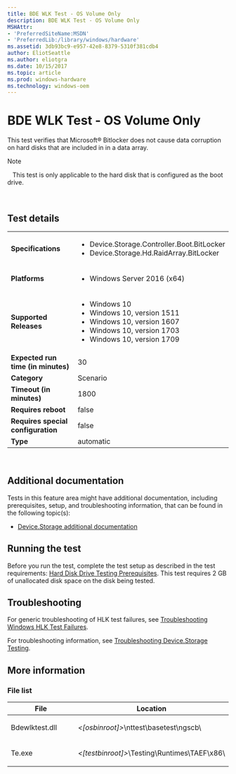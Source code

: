 ```yaml
---
title: BDE WLK Test - OS Volume Only
description: BDE WLK Test - OS Volume Only
MSHAttr:
- 'PreferredSiteName:MSDN'
- 'PreferredLib:/library/windows/hardware'
ms.assetid: 3db93bc9-e957-42e8-8379-5310f381cdb4
author: EliotSeattle
ms.author: eliotgra
ms.date: 10/15/2017
ms.topic: article
ms.prod: windows-hardware
ms.technology: windows-oem
---
```


# <span id="p_hlk_test.759feb6c-fba7-4060-a241-9f6a81058bfd"></span>BDE WLK Test - OS Volume Only


This test verifies that Microsoft® Bitlocker does not cause data corruption on hard disks that are included in in a data array.

>[!NOTE]
>  
This test is only applicable to the hard disk that is configured as the boot drive.

 

## Test details
|||
|---|---|
| **Specifications**  | <ul><li>Device.Storage.Controller.Boot.BitLocker</li><li>Device.Storage.Hd.RaidArray.BitLocker</li></ul> |  
| **Platforms**   | <ul><li>Windows Server 2016 (x64)</li></ul> |
| **Supported Releases** | <ul><li>Windows 10</li><li>Windows 10, version 1511</li><li>Windows 10, version 1607</li><li>Windows 10, version 1703</li><li>Windows 10, version 1709</li></ul> |
|**Expected run time (in minutes)**| 30 |
|**Category**| Scenario |
|**Timeout (in minutes)**| 1800 |
|**Requires reboot**| false |
|**Requires special configuration**| false |
|**Type**| automatic |

 

## <span id="Additional_documentation"></span><span id="additional_documentation"></span><span id="ADDITIONAL_DOCUMENTATION"></span>Additional documentation


Tests in this feature area might have additional documentation, including prerequisites, setup, and troubleshooting information, that can be found in the following topic(s):

-   [Device.Storage additional documentation](device-storage-additional-documentation.md)

## <span id="Running_the_test"></span><span id="running_the_test"></span><span id="RUNNING_THE_TEST"></span>Running the test


Before you run the test, complete the test setup as described in the test requirements: [Hard Disk Drive Testing Prerequisites](hard-disk-drive-testing-prerequisites.md). This test requires 2 GB of unallocated disk space on the disk being tested.

## <span id="Troubleshooting"></span><span id="troubleshooting"></span><span id="TROUBLESHOOTING"></span>Troubleshooting


For generic troubleshooting of HLK test failures, see [Troubleshooting Windows HLK Test Failures](..\user\troubleshooting-windows-hlk-test-failures.md).

For troubleshooting information, see [Troubleshooting Device.Storage Testing](troubleshooting-devicestorage-testing.md).

## <span id="More_information"></span><span id="more_information"></span><span id="MORE_INFORMATION"></span>More information


### <span id="File_list"></span><span id="file_list"></span><span id="FILE_LIST"></span>File list

<table>
<colgroup>
<col width="50%" />
<col width="50%" />
</colgroup>
<thead>
<tr class="header">
<th>File</th>
<th>Location</th>
</tr>
</thead>
<tbody>
<tr class="odd">
<td><p>Bdewlktest.dll</p></td>
<td><p><em>&lt;[osbinroot]&gt;</em>\nttest\basetest\ngscb\</p></td>
</tr>
<tr class="even">
<td><p>Te.exe</p></td>
<td><p><em>&lt;[testbinroot]&gt;</em>\Testing\Runtimes\TAEF\x86\</p></td>
</tr>
</tbody>
</table>

 

 

 






